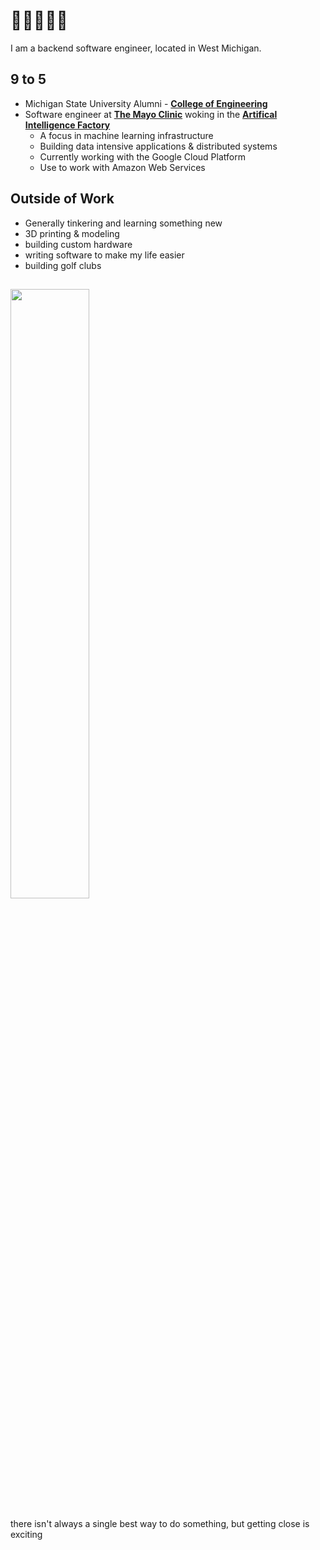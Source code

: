 <h1>👋👋👋👋👋</h1>

I am a backend software engineer, located in West Michigan.

## 9 to 5
- Michigan State University Alumni - **[College of Engineering](https://engineering.msu.edu/)**
- Software engineer at **[The Mayo Clinic](https://www.mayoclinic.org/)** woking in the **[Artifical Intelligence Factory](https://sloanreview.mit.edu/article/mayo-clinics-healthy-model-for-ai-success/)**
  - A focus in machine learning infrastructure
  - Building data intensive applications & distributed systems
  - Currently working with the Google Cloud Platform
  - Use to work with Amazon Web Services
    
## Outside of Work
- Generally tinkering and learning something new
- 3D printing & modeling
- building custom hardware
- writing software to make my life easier
- building golf clubs

<a href="https://github.com/msetsma"><img width="50%" src="https://github-readme-stats.vercel.app/api/top-langs/?username=msetsma&theme=dark&hide=html,jupyter%20notebook,css,cmake,&layout=compact&langs_count=5&bg_color=101010"></a>
---

there isn't always a single best way to do something, but getting close is exciting

